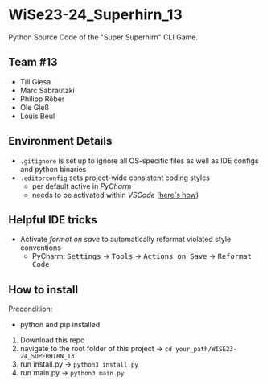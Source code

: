 # WiSe23-24_Superhirn_13

Python Source Code of the "Super Superhirn" CLI Game.

## Team #13

- Till Giesa
- Marc Sabrautzki
- Philipp Röber
- Ole Gleß
- Louis Beul

## Environment Details

- `.gitignore` is set up to ignore all OS-specific files as well as IDE configs and python binaries
- `.editorconfig` sets project-wide consistent coding styles
    - per default active in _PyCharm_
    - needs to be activated within _VSCode_ ([here's how](https://editorconfig.org/))

## Helpful IDE tricks

- Activate _format on save_ to automatically reformat violated style conventions
    - PyCharm: <kbd>Settings</kbd> -> <kbd>Tools</kbd> -> <kbd>Actions on Save</kbd> -> <kbd>Reformat Code</kbd>

## How to install
Precondition:
- python and pip installed

1. Download this repo
2. navigate to the root folder of this project -> `cd your_path/WISE23-24_SUPERHIRN_13`
3. run install.py -> `python3 install.py`
4. run main.py -> `python3 main.py`
